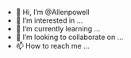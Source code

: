 - 👋 Hi, I’m @Allenpowell
- 👀 I’m interested in ...
- 🌱 I’m currently learning ...
- 💞️ I’m looking to collaborate on ...
- 📫 How to reach me ...

<!---
Allenpowell/Allenpowell is a ✨ special ✨ repository because its `README.md` (this file) appears on your GitHub profile.
You can click the Preview link to take a look at your changes.
--->
